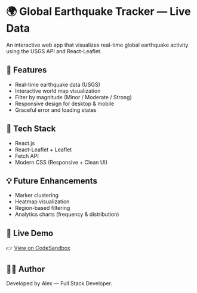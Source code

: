 # 🌍 Global Earthquake Tracker — Live Data

An interactive web app that visualizes real-time global earthquake activity using the USGS API and React-Leaflet.

## 🚀 Features

- Real-time earthquake data (USGS)
- Interactive world map visualization
- Filter by magnitude (Minor / Moderate / Strong)
- Responsive design for desktop & mobile
- Graceful error and loading states

## 🧰 Tech Stack

- React.js
- React-Leaflet + Leaflet
- Fetch API
- Modern CSS (Responsive + Clean UI)

## 💡 Future Enhancements

- Marker clustering
- Heatmap visualization
- Region-based filtering
- Analytics charts (frequency & distribution)

## 🔗 Live Demo

👉 [View on CodeSandbox](https://codesandbox.io/p/live/fc440ba1-2bc1-423b-a9f2-de0ca11d7de6)

## 🧑‍💻 Author

Developed by Alex — Full Stack Developer.
